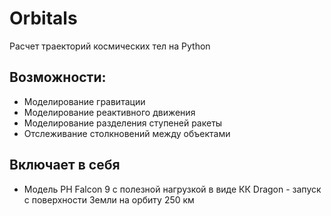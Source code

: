 # Orbitals
Расчет траекторий космических тел на Python

## Возможности:
* Моделирование гравитации
* Моделирование реактивного движения
* Моделирование разделения ступеней ракеты
* Отслеживание столкновений между объектами

## Включает в себя
* Модель РН Falcon 9 с полезной нагрузкой в виде КК Dragon - запуск с поверхности Земли на орбиту 250 км
